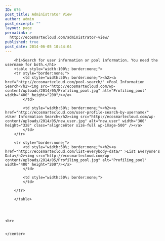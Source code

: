 ```yaml
---
ID: 676
post_title: Administrator View
author: admin
post_excerpt: ""
layout: page
permalink: >
  http://ecosmartecloud.com/administrator-view/
published: true
post_date: 2014-06-05 10:44:04
---
```



	
		<h1>Search for user information or pool information. You need the username for both.</h1>
		<table style="width:100%; border:none;">
		<tr style="border:none;">
			<td style="width:50%; border:none;"><h2><a href="http://ecosmartecloud.com/pool-search/" >Pool Information Search</h2><img src="http://ecosmartecloud.com/wp-content/uploads/2014/05/Profiling_pool.jpg" alt="Profiling_pool" width="400" height="200"/></a>
			</td>
			
			<td style="width:50%; border:none;"><h2><a href="http://ecosmartecloud.com/user-profile-search-by-username/" >User Information Search</h2><img src="http://ecosmartecloud.com/wp-content/uploads/2014/05/new_user.jpg" alt="new_user" width="300" height="328" class="aligncenter size-full wp-image-500" /></a>
			</td>
		</tr>
		
		<tr style="border:none;">
			<td style="width:50%; border:none;"><h2><a href="http://ecosmartecloud.com/list-everybody-data/" >List Everyone's Data</h2><img src="http://ecosmartecloud.com/wp-content/uploads/2014/05/Profiling_pool.jpg" alt="Profiling_pool" width="400" height="200"/></a>
			</td>
			
			<td style="width:50%; border:none;">
			</td>
			
		</tr>
		
		</table>
		
	
		

	<br>
	
	
	</center>